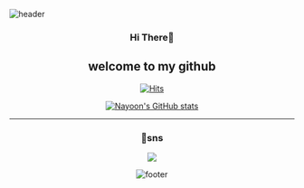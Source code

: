 ![header](https://capsule-render.vercel.app/api?type=waving&color=0:acf1f2,100:f3eedc&height=270&section=header&text=hello%20•ᴥ•%20&fontSize=80&fontAlignY=40&desc=It's%20yoon's%20Github&descSize=25)
<div align = "center">

  
### Hi There👋
## welcome to my github
[![Hits](https://hits.seeyoufarm.com/api/count/incr/badge.svg?url=https%3A%2F%2Fgithub.com%2F6yoon&count_bg=%23F3EEDC&title_bg=%23ACF1F2&icon=&icon_color=%23000000&title=visit&edge_flat=false)](https://hits.seeyoufarm.com)




[![Nayoon's GitHub stats](https://github-readme-stats.vercel.app/api?username=6yoon&theme=solarized-light)](https://github.com/anuraghazra/github-readme-status)

---
### 💬sns
<a href = "https://www.instagram.com/6_6_sixx/"><img src="https://img.shields.io/badge/Instagram-0:acf1f2,100:f3eedc?style=flat-square&logo=Instagram&logoColor=white"/></a>

![footer](https://capsule-render.vercel.app/api?type=waving&&color=0:acf1f2,100:f3eedc&height=130&section=footer&fontSize=90)
</div>

<!--[![Readme Card](https://github-readme-stats.vercel.app/api/pin/?username=6yoon&theme=solarized-light&repo=github-readme-stat)](https://github.com/anuraghazra/github-readme-stats)--!>
